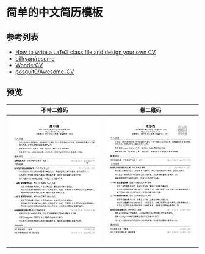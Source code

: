 # 简单的中文简历模板

## 参考列表

 - [How to write a LaTeX class file and design your own CV](https://www.sharelatex.com/blog/2011/03/27/how-to-write-a-latex-class-file-and-design-your-own-cv.html)
 - [billryan/resume](https://github.com/billryan/resume/tree/zh_CN)
 - [WonderCV](https://www.zhihu.com/question/20368865/answer/259314207)
 - [posquit0/Awesome-CV](https://github.com/posquit0/Awesome-CV)


## 预览

| 不带二维码 | 带二维码 |
|:---:|:---:|
| [![](/examples/resume.png)](https://github.com/zither/latex-resume/blob/master/examples/resume.pdf)  | [![](/examples/resume_qrcode.png)](https://github.com/zither/latex-resume/blob/master/examples/resume_qrcode.pdf) |
